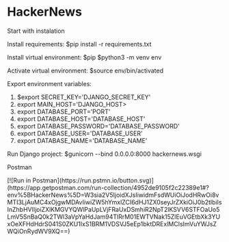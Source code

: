 # HackerNews
<h>Start with instalation</h>

<p>Install requirements: $pip install -r requirements.txt</p>
<p>Install virtual environment: $pip $python3 -m venv env</p>
<p>Activate virtual environment: $source env/bin/activated</p>
<p>Export environment variables:</p>
<ol>
<li>$export SECRET_KEY='DJANGO_SECRET_KEY'</li>
<li>export MAIN_HOST='DJANGO_HOST>
<li>export DATABASE_PORT='PORT'</li>
<li>export DATABASE_HOST='DATABASE_HOST'</li>
<li>export DATABASE_PASSWORD='DATABASE_PASSWORD'</li>
<li>export DATABASE_USER='DATABASE_USER'</li>
<li>export DATABASE_NAME='DATABASE_NAME'</li>
</ol>
<p>Run Django project: $gunicorn --bind 0.0.0.0:8000 hackernews.wsgi
</p>

<p>Postman </p>
[![Run in Postman](https://run.pstmn.io/button.svg)](https://app.getpostman.com/run-collection/4952de9105f2c22389e1#?env%5BHackerNews%5D=W3sia2V5IjoidXJsIiwidmFsdWUiOiJodHRwOi8vMTI3LjAuMC4xOjgwMDAvIiwiZW5hYmxlZCI6dHJ1ZX0seyJrZXkiOiJ0b2tlbiIsInZhbHVlIjoiZXlKMGVYQWlPaUpLVjFRaUxDSmhiR2NpT2lKSVV6STFOaUo5LmV5SnBaQ0k2TWl3aVpYaHdJam94TlRrM01EWTVNak15ZlEuVGEtbXk3YUxOeXFHdHdrS041S0ZKU1IxS1BRM1VDSVJ5eEp1bktDRExlMCIsImVuYWJsZWQiOnRydWV9XQ==)
